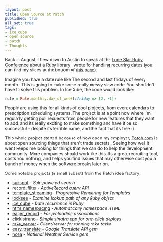 ```yaml
---
layout: post
title: Open Source at Patch
published: true
all_set: true
tags:
- ice_cube
- open source
- patch
- Thoughts
---
```


Back in August, I flew down to Austin to speak at the <a href="http://www.lonestarrubyconf.com/">Lone Star Ruby Conference</a> about a Ruby library I wrote for handling recurring dates (you can find my slides at the bottom of <a href="http://seejohnrun.github.com/ice_cube">this page</a>).

Imagine you have a date rule like  The second and last fridays of every month . This is going to make some really messy slow code. You shouldn't have to solve this problem. In IceCube, the code would look like:

``` ruby
rule = Rule.monthly.day_of_week(:friday => [2, -1])
```

People are using this for all kinds of cool projects, from event calendars to prescription scheduling systems. The project is at a point now where I'm regularly getting pull requests from people for new features that they want to add, and its really exciting to make something and have it be so successful - despite its terrible name, and the fact that its free :)

This whole project started because of how open my employer, <a href="http://patch.com/">Patch.com</a> is about open sourcing things that aren't  trade secrets . Seeing how well it went keeps me looking for things that we can do to help the development community. More companies should work like this. Its a great recruiting tool, costs you nothing, and helps you find issues that may otherwise cost you a bunch of money when the software breaks later on.

Some notable projects (a small subset) from the Patch idea factory:

<ul>
	<li><a href="https://github.com/outoftime/sunspot">sunspot</a> - <em>Solr-powered search</em></li>
	<li><a href="https://github.com/aub/record_filter">record_filter</a> - <em>ActiveRecord query API</em></li>
	<li><a href="https://github.com/oggy/template_streaming">template_streaming</a> - <em>Progressive Rendering for Templates</em></li>
	<li><a href="https://github.com/oggy/looksee">looksee</a> - <em>Examine lookup path of any Ruby object</em></li>
	<li><a href="https://github.com/seejohnrun/ice_cube">ice_cube</a> - <em>Date recurrence in Ruby</em></li>
	<li><a href="https://github.com/adamh/html_namespacing">html_namespacing</a> - <em>Automatically namespace HTML</em></li>
	<li><a href="https://github.com/outoftime/eager_record">eager_record</a> - <em>For preloading associations</em></li>
	<li><a href="https://github.com/outoftime/clickistrano">clickistrano</a> - <em>Simple sinatra app for one-click deploys</em></li>
	<li><a href="https://github.com/outoftime/rake_server">rake_server</a> - <em>Client/server for running rake tasks</em></li>
	<li><a href="https://github.com/seejohnrun/easy_translate">easy_translate</a> - <em>Google Translate API gem</em></li>
	<li><a href="https://github.com/outoftime/noaa">noaa</a> - <em>National Weather Service gem</em></li>
</ul>
